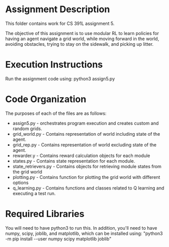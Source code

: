 # Assignment Description
This folder contains work for CS 391L assignment 5.

The objective of this assignment is to use modular RL to learn policies for having an agent navigate a grid world, while moving forward in the world, avoiding obstacles, trying to stay on the sidewalk, and picking up litter.  

# Execution Instructions

Run the assignment code using:
python3 assign5.py 

# Code Organization
The purposes of each of the files are as follows:
- assign5.py - orchestrates program execution and creates custom and random grids.
- grid_world.py - Contains representation of world including state of the agent.
- grid_rep.py - Contains representation of world excluding state of the agent.
- rewarder.y - Contains reward calculation objects for each module
- states.py - Contains state representation for each module.
- state_retrievers.py - Contains objects for retrieving module states from the grid world
- plotting.py - Contains function for plotting the grid world with different options
- q_learning.py - Contains functions and classes related to Q learning and executing a test run.  
   

# Required Libraries
You will need to have python3 to run this. In addition, you'll need to have numpy, scipy, joblib, and matplotlib, which can be installed using:
"python3 -m pip install --user numpy scipy matplotlib joblib"
